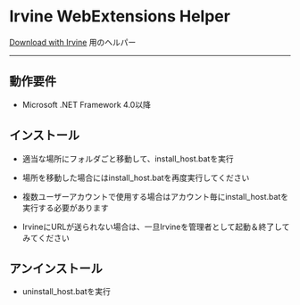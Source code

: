 # Irvine WebExtensions Helper

 [Download with Irvine](https://addons.mozilla.org/firefox/addon/download-with-irvine/) 用のヘルパー

---

## 動作要件
- Microsoft .NET Framework 4.0以降

## インストール
- 適当な場所にフォルダごと移動して、install_host.batを実行

- 場所を移動した場合にはinstall_host.batを再度実行してください
- 複数ユーザーアカウントで使用する場合はアカウント毎にinstall_host.batを実行する必要があります
- IrvineにURLが送られない場合は、一旦Irvineを管理者として起動＆終了してみてください

## アンインストール
- uninstall_host.batを実行
